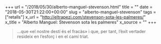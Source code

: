 +++
url = "/2018/05/30/alberto-manguel-stevenson.html"
title = ""
date = "2018-05-30T21:22:00+00:00"
slug = "alberto-manguel-stevenson"
tags = ["retalls"]
x_url = "http://eltrapezi.com/stevenson-sota-les-palmeres/"
x_title = "Alberto Manguel: Stevenson sota les palmeres"
x_source = ""
+++


> …que «el nostre destí és el fracàs» i que, per tant, l’èxit vertader resideix en l’esforç i en el camí triat.
